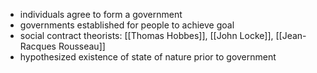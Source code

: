 - individuals agree to form a government
- governments established for people to achieve goal
- social contract theorists: [[Thomas Hobbes]], [[John Locke]], [[Jean-Racques Rousseau]]
- hypothesized existence of state of nature prior to government